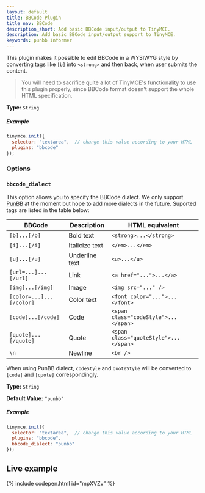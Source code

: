 ```yaml
---
layout: default
title: BBCode Plugin
title_nav: BBCode
description_short: Add basic BBCode input/output to TinyMCE.
description: Add basic BBCode input/output support to TinyMCE.
keywords: punbb informer
---
```


This plugin makes it possible to edit BBCode in a WYSIWYG style by converting tags like `[b]` into `<strong>` and then back, when user submits the content.

> You will need to sacrifice quite a lot of TinyMCE's functionality to use this plugin properly, since BBCode format doesn't support the whole HTML specification. 

**Type:** `String`

##### Example

```js
tinymce.init({
  selector: "textarea",  // change this value according to your HTML
  plugins: "bbcode"
});
```

### Options

### `bbcode_dialect`

This option allows you to specify the BBCode dialect. We only support [PunBB](http://punbb.informer.com/) at the moment but hope to add more dialects in the future. Suported tags are listed in the table below:

| BBCode                 | Description    | HTML equivalent                     |
|------------------------|----------------|-------------------------------------|
| `[b]...[/b]`             | Bold text      | `<strong>...</strong>`                |
| `[i]...[/i]`             | Italicize text | `</em>...</em>`                     |
| `[u]...[/u]`             | Underline text | `<u>...</u>`                          |
| `[url=...]...[/url]`     | Link           | `<a href="...">...</a>`               |
| `[img]...[/img]`         | Image          | `<img src="..." />`                   |
| `[color=...]...[/color]` | Color text     | `<font color="...">...</font>`        |
| `[code]...[/code]`       | Code           | `<span class="codeStyle">...</span>`  |
| `[quote]...[/quote]`     | Quote          | `<span class="quoteStyle">...</span>` |
| `\n`                     | Newline        | `<br />`                              |


When using PunBB dialect, `codeStyle` and `quoteStyle` will be converted to `[code]` and `[quote]` correspondingly.

**Type:** `String`

**Default Value:** `"punbb"`

##### Example

```js
tinymce.init({
  selector: "textarea",  // change this value according to your HTML
  plugins: "bbcode",
  bbcode_dialect: "punbb"
});
```

## Live example

{% include codepen.html id="mpXVZv" %}

